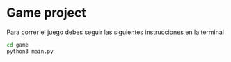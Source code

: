 # Game project

Para correr el juego debes seguir las siguientes instrucciones en la terminal

```sh
cd game
python3 main.py
```